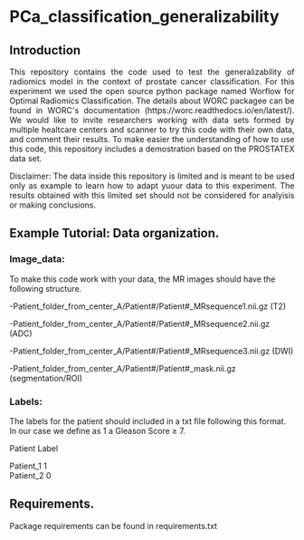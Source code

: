 # PCa_classification_generalizability


## Introduction 

<p align="justify"> This repository contains the code used to test the generalizability of radiomics model in the context of prostate cancer classification. For this experiment we used the open source python package named Worflow for Optimal Radiomics Classification. The details about WORC packagee can be found in WORC's documentation (https://worc.readthedocs.io/en/latest/).  We would like to invite researchers working with data sets formed by multiple healtcare centers and scanner to try this code with their own data, and comment their results. To make easier the understanding of how to use this code, this repository includes a demostration based on the PROSTATEX data set. 

<p align="justify"> Disclaimer: The data inside this repository is limited and is meant to be used only as example to learn how to adapt yuour data to this experiment. The results obtained with this limited set should not be considered for analyisis or making conclusions.

## Example Tutorial: Data organization.

### Image_data:

To make this code work with your data, the MR images should have the following structure. 

-Patient_folder_from_center_A/Patient#/Patient#_MRsequence1.nii.gz (T2)

-Patient_folder_from_center_A/Patient#/Patient#_MRsequence2.nii.gz (ADC)

-Patient_folder_from_center_A/Patient#/Patient#_MRsequence3.nii.gz (DWI)

-Patient_folder_from_center_A/Patient#/Patient#_mask.nii.gz (segmentation/ROI)
                                                
### Labels: 
The labels for the patient should included in a txt file following this format. In our case we define as 1 a Gleason Score ≥ 7.

Patient    Label  

Patient_1   1 <br />
Patient_2   0 <br />


## Requirements.

Package requirements can be found in requirements.txt


